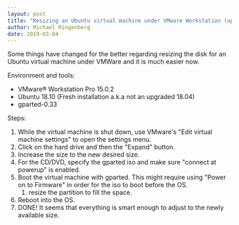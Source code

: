 ```yaml
---
layout: post
title: "Resizing an Ubuntu virtual machine under VMware Workstation (update)"
author: Michael Ringenberg
date: 2019-03-04
---
```


Some things have changed for the better regarding resizing the disk for 
an Ubuntu virtual machine under VMWare and it is much easier now.

Environment and tools:
* VMware® Workstation Pro 15.0.2
* Ubuntu 18.10 (Fresh installation a.k.a not an upgraded 18.04)
* gparted-0.33

Steps:
1. While the virtual machine is shut down, use VMware's "Edit virtual machine settings" to open the settings menu.
  1. Click on the hard drive and then the "Expand" button.
  1. Increase the size to the new desired size.
  1. For the CD/DVD, specify the gparted iso and make sure "connect at powerup" is enabled.
1. Boot the virtual machine with gparted. This might require using "Power on to Firmware" in order for the iso to boot before the OS.
   1. resize the partition to fill the space.
1. Reboot into the OS.
1. DONE! It seems that everything is smart enough to adjust to the newly available size.
